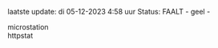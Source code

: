 laatste update: 
di 05-12-2023  4:58   uur 
Status: FAALT - geel - 
<div class="service R">microstation</div><div class="service Y">httpstat</div>